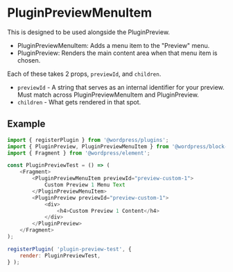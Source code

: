 # PluginPreviewMenuItem

This is designed to be used alongside the PluginPreview.

-   PluginPreviewMenuItem: Adds a menu item to the "Preview" menu.
-   PluginPreview: Renders the main content area when that menu item is chosen.

Each of these takes 2 props, `previewId`, and `children`.

-   `previewId` - A string that serves as an internal identifier for your
    preview. Must match across PluginPreviewMenuItem and PluginPreview.
-   `children` - What gets rendered in that spot.

## Example

```js
import { registerPlugin } from '@wordpress/plugins';
import { PluginPreview, PluginPreviewMenuItem } from '@wordpress/block-editor';
import { Fragment } from '@wordpress/element';

const PluginPreviewTest = () => (
	<Fragment>
		<PluginPreviewMenuItem previewId="preview-custom-1">
			Custom Preview 1 Menu Text
		</PluginPreviewMenuItem>
		<PluginPreview previewId="preview-custom-1">
			<div>
				<h4>Custom Preview 1 Content</h4>
			</div>
		</PluginPreview>
	</Fragment>
);

registerPlugin( 'plugin-preview-test', {
	render: PluginPreviewTest,
} );
```
